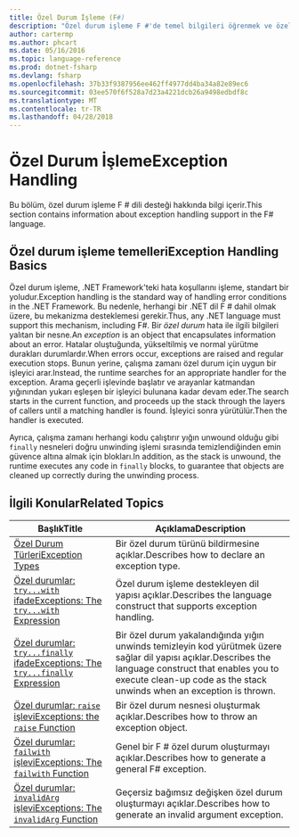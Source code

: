 ```yaml
---
title: Özel Durum İşleme (F#)
description: "Özel durum işleme F #'de temel bilgileri öğrenmek ve özel durum işleme deyimleri ve işlevleri bağlantılarını bulabilirsiniz."
author: cartermp
ms.author: phcart
ms.date: 05/16/2016
ms.topic: language-reference
ms.prod: dotnet-fsharp
ms.devlang: fsharp
ms.openlocfilehash: 37b33f9387956ee462ff4977dd4ba34a82e89ec6
ms.sourcegitcommit: 03ee570f6f528a7d23a4221dcb26a9498edbdf8c
ms.translationtype: MT
ms.contentlocale: tr-TR
ms.lasthandoff: 04/28/2018
---
```

# <a name="exception-handling"></a><span data-ttu-id="fe72d-103">Özel Durum İşleme</span><span class="sxs-lookup"><span data-stu-id="fe72d-103">Exception Handling</span></span>

<span data-ttu-id="fe72d-104">Bu bölüm, özel durum işleme F # dili desteği hakkında bilgi içerir.</span><span class="sxs-lookup"><span data-stu-id="fe72d-104">This section contains information about exception handling support in the F# language.</span></span>


## <a name="exception-handling-basics"></a><span data-ttu-id="fe72d-105">Özel durum işleme temelleri</span><span class="sxs-lookup"><span data-stu-id="fe72d-105">Exception Handling Basics</span></span>
<span data-ttu-id="fe72d-106">Özel durum işleme, .NET Framework'teki hata koşullarını işleme, standart bir yoludur.</span><span class="sxs-lookup"><span data-stu-id="fe72d-106">Exception handling is the standard way of handling error conditions in the .NET Framework.</span></span> <span data-ttu-id="fe72d-107">Bu nedenle, herhangi bir .NET dil F # dahil olmak üzere, bu mekanizma desteklemesi gerekir.</span><span class="sxs-lookup"><span data-stu-id="fe72d-107">Thus, any .NET language must support this mechanism, including F#.</span></span> <span data-ttu-id="fe72d-108">Bir *özel durum* hata ile ilgili bilgileri yalıtan bir nesne.</span><span class="sxs-lookup"><span data-stu-id="fe72d-108">An *exception* is an object that encapsulates information about an error.</span></span> <span data-ttu-id="fe72d-109">Hatalar oluştuğunda, yükseltilmiş ve normal yürütme durakları durumlardır.</span><span class="sxs-lookup"><span data-stu-id="fe72d-109">When errors occur, exceptions are raised and regular execution stops.</span></span> <span data-ttu-id="fe72d-110">Bunun yerine, çalışma zamanı özel durum için uygun bir işleyici arar.</span><span class="sxs-lookup"><span data-stu-id="fe72d-110">Instead, the runtime searches for an appropriate handler for the exception.</span></span> <span data-ttu-id="fe72d-111">Arama geçerli işlevinde başlatır ve arayanlar katmandan yığınından yukarı eşleşen bir işleyici bulunana kadar devam eder.</span><span class="sxs-lookup"><span data-stu-id="fe72d-111">The search starts in the current function, and proceeds up the stack through the layers of callers until a matching handler is found.</span></span> <span data-ttu-id="fe72d-112">İşleyici sonra yürütülür.</span><span class="sxs-lookup"><span data-stu-id="fe72d-112">Then the handler is executed.</span></span>

<span data-ttu-id="fe72d-113">Ayrıca, çalışma zamanı herhangi kodu çalıştırır yığın unwound olduğu gibi `finally` nesneleri doğru unwinding işlemi sırasında temizlendiğinden emin güvence altına almak için blokları.</span><span class="sxs-lookup"><span data-stu-id="fe72d-113">In addition, as the stack is unwound, the runtime executes any code in `finally` blocks, to guarantee that objects are cleaned up correctly during the unwinding process.</span></span>


## <a name="related-topics"></a><span data-ttu-id="fe72d-114">İlgili Konular</span><span class="sxs-lookup"><span data-stu-id="fe72d-114">Related Topics</span></span>

|<span data-ttu-id="fe72d-115">Başlık</span><span class="sxs-lookup"><span data-stu-id="fe72d-115">Title</span></span>|<span data-ttu-id="fe72d-116">Açıklama</span><span class="sxs-lookup"><span data-stu-id="fe72d-116">Description</span></span>|
|-----|-----------|
|[<span data-ttu-id="fe72d-117">Özel Durum Türleri</span><span class="sxs-lookup"><span data-stu-id="fe72d-117">Exception Types</span></span>](exception-types.md)|<span data-ttu-id="fe72d-118">Bir özel durum türünü bildirmesine açıklar.</span><span class="sxs-lookup"><span data-stu-id="fe72d-118">Describes how to declare an exception type.</span></span>|
|[<span data-ttu-id="fe72d-119">Özel durumlar: `try...with` ifade</span><span class="sxs-lookup"><span data-stu-id="fe72d-119">Exceptions: The `try...with` Expression</span></span>](the-try-with-expression.md)|<span data-ttu-id="fe72d-120">Özel durum işleme destekleyen dil yapısı açıklar.</span><span class="sxs-lookup"><span data-stu-id="fe72d-120">Describes the language construct that supports exception handling.</span></span>|
|[<span data-ttu-id="fe72d-121">Özel durumlar: `try...finally` ifade</span><span class="sxs-lookup"><span data-stu-id="fe72d-121">Exceptions: The `try...finally` Expression</span></span>](the-try-finally-expression.md)|<span data-ttu-id="fe72d-122">Bir özel durum yakalandığında yığın unwinds temizleyin kod yürütmek üzere sağlar dil yapısı açıklar.</span><span class="sxs-lookup"><span data-stu-id="fe72d-122">Describes the language construct that enables you to execute clean-up code as the stack unwinds when an exception is thrown.</span></span>|
|[<span data-ttu-id="fe72d-123">Özel durumlar: `raise` işlevi</span><span class="sxs-lookup"><span data-stu-id="fe72d-123">Exceptions: the `raise` Function</span></span>](the-raise-Function.md)|<span data-ttu-id="fe72d-124">Bir özel durum nesnesi oluşturmak açıklar.</span><span class="sxs-lookup"><span data-stu-id="fe72d-124">Describes how to throw an exception object.</span></span>|
|[<span data-ttu-id="fe72d-125">Özel durumlar: `failwith` işlevi</span><span class="sxs-lookup"><span data-stu-id="fe72d-125">Exceptions: The `failwith` Function</span></span>](the-failwith-function.md)|<span data-ttu-id="fe72d-126">Genel bir F # özel durum oluşturmayı açıklar.</span><span class="sxs-lookup"><span data-stu-id="fe72d-126">Describes how to generate a general F# exception.</span></span>|
|[<span data-ttu-id="fe72d-127">Özel durumlar: `invalidArg` işlevi</span><span class="sxs-lookup"><span data-stu-id="fe72d-127">Exceptions: The `invalidArg` Function</span></span>](the-invalidArg-function.md)|<span data-ttu-id="fe72d-128">Geçersiz bağımsız değişken özel durum oluşturmayı açıklar.</span><span class="sxs-lookup"><span data-stu-id="fe72d-128">Describes how to generate an invalid argument exception.</span></span>|
